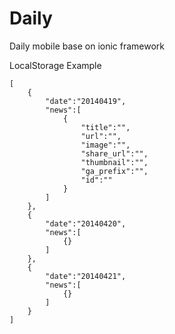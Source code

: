 Daily
=====

Daily mobile base on ionic framework

LocalStorage Example

```
[
	{
		"date":"20140419",
		"news":[
			{
				"title":"",
				"url":"",
				"image":"",
				"share_url":"",
				"thumbnail":"",
				"ga_prefix":"",
				"id":""
			}
		]
	},
	{
		"date":"20140420",
		"news":[
			{}
		]
	},
	{
		"date":"20140421",
		"news":[
			{}
		]
	}
]


```

